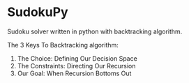 # SudokuPy
Sudoku solver written in python with backtracking algorithm.

The 3 Keys To Backtracking algorithm:

1) The Choice: Defining Our Decision Space                       
2) The Constraints: Directing Our Recursion                            
3) Our Goal: When Recursion Bottoms Out  


